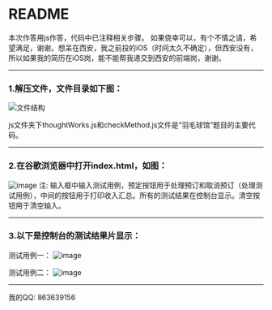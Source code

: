 # README


本次作答用js作答，代码中已注释相关步骤。
如果侥幸可以，有个不情之请，希望满足，谢谢。想呆在西安，我之前投的iOS（时间太久不确定），但西安没有，所以如果我的简历在iOS岗，能不能帮我递交到西安的前端岗，谢谢。

----------
### 1.解压文件，文件目录如下图：
![文件结构](http://note.youdao.com/yws/public/resource/05b74a39a9a6ce0b93d3f83f0f85133c/xmlnote/52954272961E4A9BAA7A67D00E701663/26)


js文件夹下thoughtWorks.js和checkMethod.js文件是“羽毛球馆”题目的主要代码。


----------
### 2.在谷歌浏览器中打开index.html，如图：
![image](http://note.youdao.com/yws/public/resource/05b74a39a9a6ce0b93d3f83f0f85133c/xmlnote/F6FE337E460D4CF8B685498B606A98E2/49)
注:
输入框中输入测试用例，预定按钮用于处理预订和取消预订（处理测试用例），中间的按钮用于打印收入汇总。所有的测试结果在控制台显示。清空按钮用于清空输入。

----------
### 3.以下是控制台的测试结果片显示：
测试用例一：
![image](http://note.youdao.com/yws/public/resource/05b74a39a9a6ce0b93d3f83f0f85133c/xmlnote/E6C7F7AB13454C689950A26DF61D3279/73)

测试用例二：
![image](http://note.youdao.com/yws/public/resource/05b74a39a9a6ce0b93d3f83f0f85133c/xmlnote/DD990800FD9D49D487CF1C951F6A8458/71)

----------
我的QQ: 863639156 

